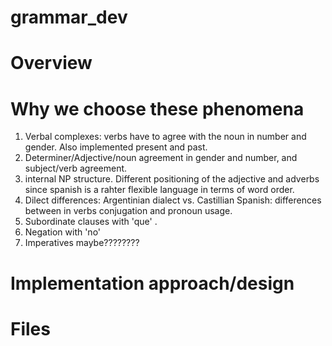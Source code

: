 # grammar_dev

# Overview


# Why we choose these phenomena
 1. Verbal complexes: verbs have to agree with the noun in number and gender. Also implemented present and past.
 2. Determiner/Adjective/noun agreement in gender and number, and subject/verb agreement.
 3. internal NP structure. Different positioning of the adjective and adverbs since spanish is a rahter flexible language in terms of word order.
 4. Dilect differences: Argentinian dialect vs. Castillian Spanish: differences between in verbs conjugation and pronoun usage.
 5. Subordinate clauses with 'que' .
 6. Negation with 'no'
 7. Imperatives maybe????????

# Implementation approach/design


# Files
